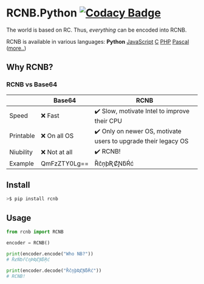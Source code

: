 # RCNB.Python [![Codacy Badge](https://app.codacy.com/project/badge/Grade/e69b178927b74f5983ba22d403b39551)](https://www.codacy.com/manual/chr233/RCNB.python?utm_source=github.com&amp;utm_medium=referral&amp;utm_content=chr233/RCNB.python&amp;utm_campaign=Badge_Grade)

The world is based on RC. Thus, *everything* can be encoded into RCNB.

RCNB is available in various languages: **Python** [JavaScript](https://github.com/rcnbapp/RCNB.js) [C](https://github.com/rcnbapp/librcnb) [PHP](https://github.com/rcnbapp/RCNB.php) [Pascal](https://github.com/rcnbapp/RCNB.pas) ([more..](https://github.com/rcnbapp/))

## Why RCNB?

### RCNB vs Base64

|           | Base64       | RCNB                                                          |
| --------- | ------------ | ------------------------------------------------------------- |
| Speed     | ❌ Fast       | ✔️ Slow, motivate Intel to improve their CPU                   |
| Printable | ❌ On all OS  | ✔️ Only on newer OS, motivate users to upgrade their legacy OS |
| Niubility | ❌ Not at all | ✔️ RCNB!                                                       |
| Example   | QmFzZTY0Lg== | ȐĉņþƦȻƝƃŔć                                                    |

## Install

```bash
>$ pip install rcnb
```

## Usage

```python
from rcnb import RCNB

encoder = RCNB()

print(encoder.encode("Who NB?"))
# ȐȼŃƅȓčƞÞƦȻƝƃŖć

print(encoder.decode("ȐĉņþƦȻƝƃŔć"))
# RCNB!
```
